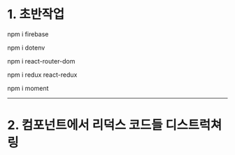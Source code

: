 # 1. 초반작업

npm i firebase

npm i dotenv

npm i react-router-dom

npm i redux react-redux

npm i moment

---

# 2. 컴포넌트에서 리덕스 코드들 디스트럭쳐링